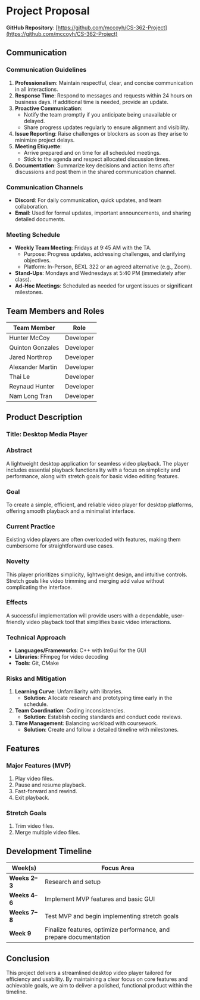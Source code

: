 # Project Proposal

**GitHub Repository**: [https://github.com/mccoyh/CS-362-Project](https://github.com/mccoyh/CS-362-Project)

## Communication

### Communication Guidelines
1. **Professionalism**: Maintain respectful, clear, and concise communication in all interactions.
2. **Response Time**: Respond to messages and requests within 24 hours on business days. If additional time is needed, provide an update.
3. **Proactive Communication**:
    - Notify the team promptly if you anticipate being unavailable or delayed.
    - Share progress updates regularly to ensure alignment and visibility.
4. **Issue Reporting**: Raise challenges or blockers as soon as they arise to minimize project delays.
5. **Meeting Etiquette**:
    - Arrive prepared and on time for all scheduled meetings.
    - Stick to the agenda and respect allocated discussion times.
6. **Documentation**: Summarize key decisions and action items after discussions and post them in the shared communication channel.


### Communication Channels
- **Discord**: For daily communication, quick updates, and team collaboration.
- **Email**: Used for formal updates, important announcements, and sharing detailed documents.

### Meeting Schedule
- **Weekly Team Meeting**: Fridays at 9:45 AM with the TA.
    - Purpose: Progress updates, addressing challenges, and clarifying objectives.
    - Platform: In-Person, BEXL 322 or an agreed alternative (e.g., Zoom).
- **Stand-Ups**: Mondays and Wednesdays at 5:40 PM (immediately after class).
- **Ad-Hoc Meetings**: Scheduled as needed for urgent issues or significant milestones.

## Team Members and Roles

| **Team Member**  | **Role**  |  
|------------------|-----------|  
| Hunter McCoy     | Developer |  
| Quinton Gonzales | Developer |  
| Jared Northrop   | Developer |  
| Alexander Martin | Developer |  
| Thai Le          | Developer |
| Reynaud Hunter   | Developer |
| Nam Long Tran    | Developer |

## Product Description

### Title: Desktop Media Player

### Abstract
A lightweight desktop application for seamless video playback. The player includes essential playback functionality with a focus on simplicity and performance, along with stretch goals for basic video editing features.

### Goal
To create a simple, efficient, and reliable video player for desktop platforms, offering smooth playback and a minimalist interface.

### Current Practice
Existing video players are often overloaded with features, making them cumbersome for straightforward use cases.

### Novelty
This player prioritizes simplicity, lightweight design, and intuitive controls. Stretch goals like video trimming and merging add value without complicating the interface.

### Effects
A successful implementation will provide users with a dependable, user-friendly video playback tool that simplifies basic video interactions.

### Technical Approach
- **Languages/Frameworks**: C++ with ImGui for the GUI
- **Libraries**: FFmpeg for video decoding
- **Tools**: Git, CMake

### Risks and Mitigation
1. **Learning Curve**: Unfamiliarity with libraries.
    - **Solution**: Allocate research and prototyping time early in the schedule.
2. **Team Coordination**: Coding inconsistencies.
    - **Solution**: Establish coding standards and conduct code reviews.
3. **Time Management**: Balancing workload with coursework.
    - **Solution**: Create and follow a detailed timeline with milestones.

## Features

### Major Features (MVP)
1. Play video files.
2. Pause and resume playback.
3. Fast-forward and rewind.
4. Exit playback.

### Stretch Goals
1. Trim video files.
2. Merge multiple video files.

## Development Timeline

| **Week(s)** | **Focus Area**                                         |  
|------------|--------------------------------------------------------|  
| **Weeks 2–3** | Research and setup                                     |  
| **Weeks 4–6** | Implement MVP features and basic GUI                   |  
| **Weeks 7–8** | Test MVP and begin implementing stretch goals          |  
| **Week 9** | Finalize features, optimize performance, and prepare documentation |

## Conclusion
This project delivers a streamlined desktop video player tailored for efficiency and usability. By maintaining a clear focus on core features and achievable goals, we aim to deliver a polished, functional product within the timeline.
